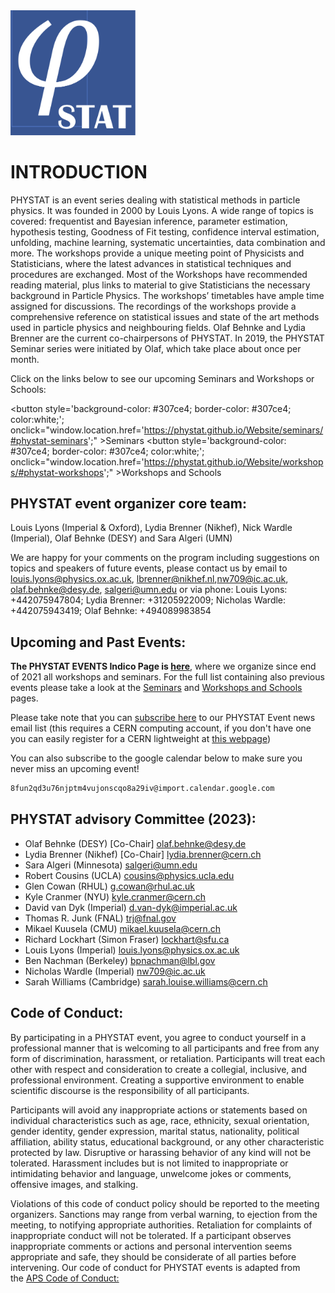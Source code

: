 <img src="phystatlogo.png" style="width: 200px">

# INTRODUCTION

PHYSTAT is an event series dealing with statistical methods in particle physics. It was founded in 2000 by Louis Lyons.
A wide range of topics is covered: frequentist and Bayesian inference, parameter estimation, hypothesis testing,
Goodness of Fit testing, confidence interval estimation, unfolding, machine learning, systematic uncertainties,
data combination and more. The workshops provide a unique meeting point of Physicists and Statisticians,
where the latest advances in statistical techniques and procedures are exchanged. Most of the Workshops have recommended
reading material, plus links to material to give Statisticians the necessary background in Particle Physics.
The workshops’ timetables have ample time assigned for discussions.  The recordings of the workshops provide a
comprehensive reference on statistical issues and state of the art methods used in particle physics and neighbouring fields.
Olaf Behnke and Lydia Brenner are the current co-chairpersons of PHYSTAT.  In 2019, the PHYSTAT Seminar series were initiated by Olaf, which take place about once per month.

Click on the links below to see our upcoming Seminars and Workshops or Schools: 

<button style='background-color: #307ce4; border-color: #307ce4; color:white;'; onclick="window.location.href='https://phystat.github.io/Website/seminars/#phystat-seminars';" >Seminars</button>
<button style='background-color: #307ce4; border-color: #307ce4; color:white;'; onclick="window.location.href='https://phystat.github.io/Website/workshops/#phystat-workshops';" >Workshops and Schools</button>

## PHYSTAT event organizer core team:
Louis Lyons (Imperial & Oxford), Lydia Brenner (Nikhef),  Nick Wardle (Imperial), Olaf Behnke (DESY) and Sara Algeri (UMN)

We are happy for your comments on the program including suggestions on topics and speakers of future events, please contact us by email to
[louis.lyons@physics.ox.ac.uk](mailto:louis.lyons@physics.ox.ac.uk), [lbrenner@nikhef.nl](mailto:lbrenner@nikhef.nl),[nw709@ic.ac.uk](mailto:nw709@ic.ac.uk), [olaf.behnke@desy.de](mailto:olaf.behnke@desy.de), [salgeri@umn.edu](mailto:salgeri@umn.edu)
or via phone:
Louis Lyons: +442075947804; Lydia Brenner: +31205922009; Nicholas Wardle: +442075943419; Olaf Behnke: +494089983854 


## Upcoming and Past Events:

**The PHYSTAT EVENTS Indico Page is [here](https://indico.cern.ch/category/10790/)**, where we organize since end of 2021 all workshops and seminars. For the full list containing also previous events please take a look at the [Seminars](https://phystat.github.io/Website/seminars/#phystat-seminars) and [Workshops and Schools](https://phystat.github.io/Website/workshops/#phystat-workshops) pages. 

Please take note that you can [subscribe here](https://e-groups.cern.ch/e-groups/EgroupsSubscription.do?egroupName=phystat-events) to our PHYSTAT Event news email list
(this requires a CERN computing account, if you don't have one you can easily register for a CERN lightweight at [this webpage](https://account.cern.ch/account/Externals/RegisterAccount.aspx))

You can also subscribe to the google calendar below to make sure you never miss an upcoming event! 

```bash
8fun2qd3u76njptm4vujonscqo8a29iv@import.calendar.google.com
```

## PHYSTAT advisory Committee (2023):

   * Olaf Behnke (DESY) [Co-Chair] [olaf.behnke@desy.de](mailto:olaf.behnke@desy.de)
   * Lydia Brenner (Nikhef) [Co-Chair] [lydia.brenner@cern.ch](mailto:lydia.brenner@cern.ch)
   * Sara Algeri (Minnesota) [salgeri@umn.edu](mailto:salgeri@umn.edu)
   * Robert Cousins (UCLA) [cousins@physics.ucla.edu](mailto:cousins@physics.ucla.edu)
   * Glen Cowan (RHUL) [g.cowan@rhul.ac.uk](mailto:g.cowan@rhul.ac.uk)
   * Kyle Cranmer (NYU)  [kyle.cranmer@cern.ch](mailto:kyle.cranmer@cern.ch)
   * David van Dyk (Imperial) [d.van-dyk@imperial.ac.uk](mailto:d.van-dyk@imperial.ac.uk)
   * Thomas R. Junk (FNAL) [trj@fnal.gov](mailto:trj@fnal.gov)
   * Mikael Kuusela (CMU) [mikael.kuusela@cern.ch](mailto:mikael.kuusela@cern.ch)
   * Richard Lockhart (Simon Fraser) [lockhart@sfu.ca](mailto:lockhart@sfu.ca)
   * Louis Lyons (Imperial) [louis.lyons@physics.ox.ac.uk](mailto:louis.lyons@physics.ox.ac.uk)
   * Ben Nachman (Berkeley) [bpnachman@lbl.gov](mailto:bpnachman@lbl.gov)
   * Nicholas Wardle (Imperial) [nw709@ic.ac.uk](mailto:nw709@ic.ac.uk)
   * Sarah Williams (Cambridge) [sarah.louise.williams@cern.ch](mailto:sarah.louise.williams@cern.ch)

## Code of Conduct:
By participating in a PHYSTAT event, you agree to conduct yourself in a professional manner that is welcoming to all participants 
and free from any form of discrimination, harassment, or retaliation. Participants will treat each other 
with respect and consideration to create a collegial, inclusive, and professional environment. 
Creating a supportive environment to enable scientific discourse is the responsibility of all participants.

Participants will avoid any inappropriate actions or statements based on individual characteristics 
such as age, race, ethnicity, sexual orientation, gender identity, gender expression, marital status, 
nationality, political affiliation, ability status, educational background, or any other characteristic protected by law. 
Disruptive or harassing behavior of any kind will not be tolerated. Harassment includes but is not limited to 
inappropriate or intimidating behavior and language, unwelcome jokes or comments, offensive images, and stalking.

Violations of this code of conduct policy should be reported to the meeting organizers. Sanctions may range from verbal warning, 
to ejection from the meeting, to notifying appropriate authorities. Retaliation for complaints of inappropriate conduct will not be tolerated. 
If a participant observes inappropriate comments or actions and personal intervention seems appropriate and safe, 
they should be considerate of all parties before intervening.
Our code of conduct for PHYSTAT events is adapted from the [APS Code of Conduct:
](https://www.aps.org/meetings/policies/code-conduct.cfm)

